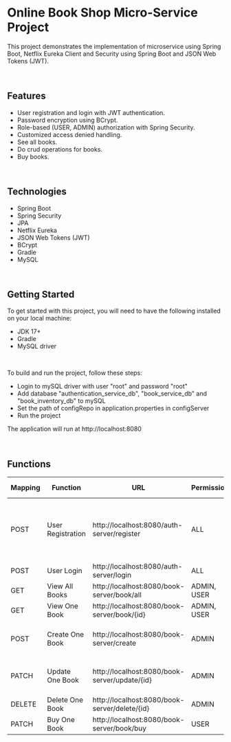 # Online Book Shop Micro-Service Project

This project demonstrates the implementation of microservice using Spring Boot, Netflix Eureka Client and Security using Spring Boot and JSON Web Tokens (JWT).

<br>

## Features

* User registration and login with JWT authentication.
* Password encryption using BCrypt.
* Role-based (USER, ADMIN) authorization with Spring Security.
* Customized access denied handling.
* See all books.
* Do crud operations for books.
* Buy books.

<br>

## Technologies

* Spring Boot
* Spring Security
* JPA
* Netflix Eureka
* JSON Web Tokens (JWT)
* BCrypt
* Gradle
* MySQL

<br>

## Getting Started

To get started with this project, you will need to have the following installed on your local machine:

* JDK 17+
* Gradle
* MySQL driver

<br>

To build and run the project, follow these steps:

* Login to mySQL driver with user "root" and password "root"
* Add database "authentication_service_db", "book_service_db" and "book_inventory_db" to mySQL
* Set the path of configRepo in application.properties in configServer
* Run the project

The application will run at http://localhost:8080

<br>

## Functions 

| Mapping | Function          | URL                                           | Permission  | Request Body Input                                          |
|---------|-------------------|-----------------------------------------------|-------------|-------------------------------------------------------------|
| POST    | User Registration | http://localhost:8080/auth-server/register    | ALL         | firstName, lastName, phone, address, email, password, roles |
| POST    | User Login        | http://localhost:8080/auth-server/login       | ALL         | email, password                                             |
| GET     | View All Books    | http://localhost:8080/book-server/book/all    | ADMIN, USER |                                                             |
| GET     | View One Book     | http://localhost:8080/book-server/book/{id}   | ADMIN, USER |                                                             |
| POST    | Create One Book   | http://localhost:8080/book-server/create      | ADMIN       | bookName, authorName, genre, price, quantity                |
| PATCH   | Update One Book   | http://localhost:8080/book-server/update/{id} | ADMIN       | bookName, authorName, genre, price, quantity                |
| DELETE  | Delete One Book   | http://localhost:8080/book-server/delete/{id} | ADMIN       |                                                             |
| PATCH   | Buy One Book      | http://localhost:8080/book-server/book/buy    | USER        | bookId, quantity                                            |

<br>
